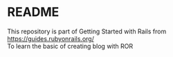 # README

This repository is part of Getting Started with Rails from https://guides.rubyonrails.org/ <br>
To learn the basic of creating blog with ROR
